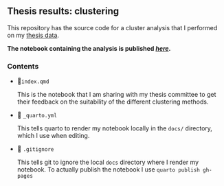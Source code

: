 ## Thesis results: clustering 

This repository has the source code for a cluster analysis that I performed on my [thesis data](https://github.com/jackvfb/identidrift).

**The notebook containing the analysis is published [_here_](https://jackvfb.github.io/thesis-clusters).**

### Contents

* 📃`index.qmd`
  
   This is the notebook that I am sharing with my thesis committee to get their feedback on the suitability of the different clustering methods.
  
* 📃 `_quarto.yml`
  
   This tells quarto to render my notebook locally in the `docs/` directory, which I use when editing.
    
* 📃 `.gitignore`
  
   This tells git to ignore the local `docs` directory where I render my notebook. To actually publish the notebook I use `quarto publish gh-pages`
